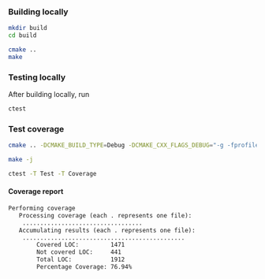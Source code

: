 
### Building locally

```bash
mkdir build
cd build

cmake ..
make
```

### Testing locally

After building locally, run
```bash
ctest
```

### Test coverage
```bash
cmake .. -DCMAKE_BUILD_TYPE=Debug -DCMAKE_CXX_FLAGS_DEBUG="-g -fprofile-arcs -ftest-coverage"     -DCMAKE_C_FLAGS_DEBUG="-g -fprofile-arcs -ftest-coverage"

make -j

ctest -T Test -T Coverage
```

#### Coverage report
```txt
Performing coverage
   Processing coverage (each . represents one file):
    ..................................
   Accumulating results (each . represents one file):
    ..............................................
        Covered LOC:         1471
        Not covered LOC:     441
        Total LOC:           1912
        Percentage Coverage: 76.94%
```